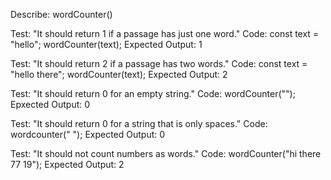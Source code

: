 Describe: wordCounter()

Test: "It should return 1 if a passage has just one word."
Code:
const text = "hello";
wordCounter(text);
Expected Output: 1

Test: "It should return 2 if a passage has two words."
Code:
const text = "hello there";
wordCounter(text);
Expected Output: 2

Test: "It should return 0 for an empty string."
Code: wordCounter("");
Epxected Output: 0

Test: "It should return 0 for a string that is only spaces."
Code: wordcounter("          ");
Expected Output: 0

Test: "It should not count numbers as words."
Code: wordCounter("hi there 77 19");
Expected Output: 2

